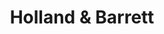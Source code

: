 ---
title: "Holland & Barrett"
url: /glasgow/holland-and-barrett-douglas-street/
shop: health food
---